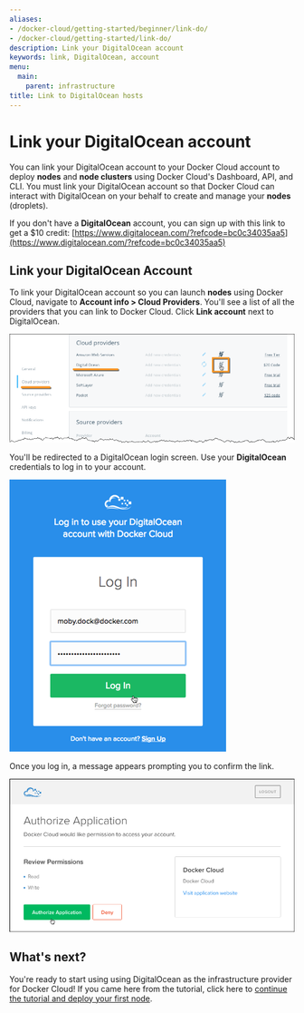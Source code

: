 ```yaml
---
aliases:
- /docker-cloud/getting-started/beginner/link-do/
- /docker-cloud/getting-started/link-do/
description: Link your DigitalOcean account
keywords: link, DigitalOcean, account
menu:
  main:
    parent: infrastructure
title: Link to DigitalOcean hosts
---
```


# Link your DigitalOcean account

You can link your DigitalOcean account to your Docker Cloud account to deploy **nodes** and **node clusters** using Docker Cloud's Dashboard, API, and CLI.  You must link your DigitalOcean account so that Docker Cloud can interact with DigitalOcean on your behalf to create and manage your **nodes** (droplets).

If you don't have a **DigitalOcean** account, you can sign up with this link to get a $10 credit: [https://www.digitalocean.com/?refcode=bc0c34035aa5](https://www.digitalocean.com/?refcode=bc0c34035aa5)

## Link your DigitalOcean Account

To link your DigitalOcean account so you can launch **nodes** using Docker Cloud,
navigate to **Account info \> Cloud Providers**. You'll see a list of all the providers that you can link to Docker Cloud. Click **Link account** next to DigitalOcean.

![](images/do-link-account.png)

You'll be redirected to a DigitalOcean login screen. Use your **DigitalOcean** credentials to log in to your account.

![](images/do-login-screen.png)

Once you log in, a message appears prompting you to confirm the link.

![](images/do-approve-access.png)

## What's next?

You're ready to start using using DigitalOcean as the infrastructure provider for Docker Cloud! If you came here from the tutorial, click here to [continue the tutorial and deploy your first node](../getting-started/your_first_node.md).
